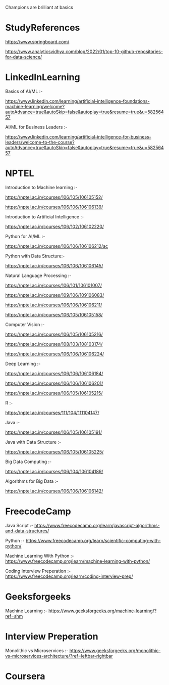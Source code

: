 Champions are brilliant at basics

# StudyReferences

https://www.springboard.com/

https://www.analyticsvidhya.com/blog/2022/01/top-10-github-repositories-for-data-science/


# LinkedInLearning

Basics of AI/ML :- 

https://www.linkedin.com/learning/artificial-intelligence-foundations-machine-learning/welcome?autoAdvance=true&autoSkip=false&autoplay=true&resume=true&u=58256457

AI/ML for Business Leaders :- 

https://www.linkedin.com/learning/artificial-intelligence-for-business-leaders/welcome-to-the-course?autoAdvance=true&autoSkip=false&autoplay=true&resume=true&u=58256457

# NPTEL 

Introduction to Machine learning :- 

https://nptel.ac.in/courses/106/105/106105152/

https://nptel.ac.in/courses/106/106/106106139/


Introduction to Artificial Intelligence :-

https://nptel.ac.in/courses/106/102/106102220/

Python for AI/ML :-

https://nptel.ac.in/courses/106/106/106106212/ac

Python with Data Structure:-

https://nptel.ac.in/courses/106/106/106106145/

Natural Language Processing :-

https://nptel.ac.in/courses/106/101/106101007/

https://nptel.ac.in/courses/109/106/109106083/

https://nptel.ac.in/courses/106/106/106106211/

https://nptel.ac.in/courses/106/105/106105158/

Computer Vision :-

https://nptel.ac.in/courses/106/105/106105216/

https://nptel.ac.in/courses/108/103/108103174/

https://nptel.ac.in/courses/106/106/106106224/

Deep Learning :-

https://nptel.ac.in/courses/106/106/106106184/

https://nptel.ac.in/courses/106/106/106106201/

https://nptel.ac.in/courses/106/105/106105215/

R :-

https://nptel.ac.in/courses/111/104/111104147/

Java :-

https://nptel.ac.in/courses/106/105/106105191/

Java with Data Structure :-

https://nptel.ac.in/courses/106/105/106105225/

Big Data Computing :-

https://nptel.ac.in/courses/106/104/106104189/

Algorithms for Big Data :-

https://nptel.ac.in/courses/106/106/106106142/

# FreecodeCamp

Java Script :- https://www.freecodecamp.org/learn/javascript-algorithms-and-data-structures/

Python :- https://www.freecodecamp.org/learn/scientific-computing-with-python/

Machine Learning With Python :- https://www.freecodecamp.org/learn/machine-learning-with-python/

Coding Interview Preperation :- https://www.freecodecamp.org/learn/coding-interview-prep/

# Geeksforgeeks

Machine Learning :- https://www.geeksforgeeks.org/machine-learning/?ref=shm

# Interview Preperation

Monolithic vs Microservices :- https://www.geeksforgeeks.org/monolithic-vs-microservices-architecture/?ref=leftbar-rightbar

# Coursera